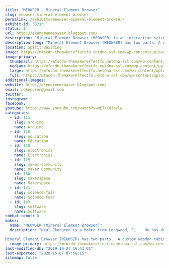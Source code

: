 ```yaml
---
title: "MEOWSER - Mineral Element Browser"
slug: meowser-mineral-element-browser
permalink: /exhibits/meowser-mineral-element-browser/
exhibit-id: 35213
status: 1
url: http://ekengrenmeowser.blogspot.com/
description: "Mineral Element Browser (MEOWSER) is an interactive science exhibit about chemistry and rocks.  The kids will love pointing at rocks and watching the the lighting and displays change."
description-long: "Mineral Element Browser (MEOWSER) has two parts. A custom wooden cabinet containing APEX mineral samples with LED lighting has a giant touch screen overlay for navigation. Next to the wooden cabinet is a large touch screen monitor that displays the Periodic Table. You can point at elements on the Periodic Table to illuminate rocks containing that element. Also, you can point at rocks to illuminate elements found in that rock. An Arduino serves as the computer – cabinet interface. Arduino software, Computer software, and electronic circuits were built to drive this stuff. An interactive chemistry quiz challenges participants."
location: Spirit Building
image: https://mfocdn-themakereffectfo.netdna-ssl.com/wp-content/uploads/2019/07/Meowser-1.png
image-primary:
  thumbnail: https://mfocdn-themakereffectfo.netdna-ssl.com/wp-content/uploads/2019/07/Meowser-1-150x150.png
  medium: https://mfocdn-themakereffectfo.netdna-ssl.com/wp-content/uploads/2019/07/Meowser-1-300x183.png
  large: https://mfocdn-themakereffectfo.netdna-ssl.com/wp-content/uploads/2019/07/Meowser-1.png
  full: https://mfocdn-themakereffectfo.netdna-ssl.com/wp-content/uploads/2019/07/Meowser-1.png
additional-images:
website: http://ekengrenmeowser.blogspot.com/
email: nekengren@gmail.com
twitter: 
instagram: 
facebook: 
youtube: https://www.youtube.com/watch?v=NE7kKHibVlw
categories:
  - id: 111
    slug: arduino
    name: Arduino
  - id: 116
    slug: education
    name: Education
  - id: 118
    slug: electronics
    name: Electronics
  - id: 129
    slug: maker-community
    name: Maker Community
  - id: 130
    slug: makerspace
    name: Makerspace
  - id: 141
    slug: science-fair
    name: Science Fair
  - id: 143
    slug: software
    name: Software
combat-robot: 0
maker:
  name: "MEOWSER (Mineral Element Browser)"
  description: "Neal Ekengren is a Maker from Longwood, FL.   He has degrees in Engineering and Biochemistry and is an IT guru.   

Mineral Element Browser (MEOWSER) has two parts.  A custom wooden cabinet containing APEX mineral samples with LED lighting has a giant touch screen overlay for navigation.  Next to the wooden cabinet is a large touch screen monitor that displays the Periodic Table.  You can point at elements on the Periodic Table to illuminate rocks containing that element.  Also, you can point at rocks to illuminate elements found in that rock.  An Arduino serves as the computer - cabinet interface.   Arduino software, Computer software, and electronic circuits were built to drive this stuff.  An interactive chemistry quiz challenges participants."
  image-primary: https://mfocdn-themakereffectfo.netdna-ssl.com/wp-content/uploads/2019/07/Meowser-300x183.png
last-modified-db: "2019-10-27 16:43:01"
last-exported: "2020-15-07 07:56:15"
sitemap: false
---
```

